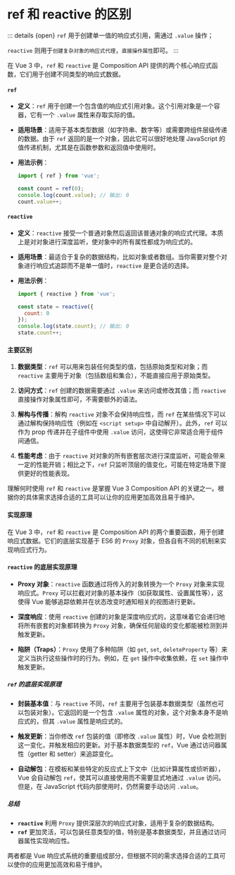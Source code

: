 
# ref 和 reactive 的区别

::: details {open}
`ref` 用于创建单一值的响应式引用，需通过 `.value` 操作；

`reactive` 则用于`创建复杂对象的响应式代理`，`直接操作属性`即可。
:::

在 Vue 3 中，`ref` 和 `reactive` 是 Composition API 提供的两个核心响应式函数，它们用于创建不同类型的响应式数据。

#### `ref`

- **定义**：`ref` 用于创建一个包含值的响应式引用对象。这个引用对象是一个容器，它有一个 `.value` 属性来存取实际的值。
  
- **适用场景**：适用于基本类型数据（如字符串、数字等）或需要跨组件层级传递的数据。由于 `ref` 返回的是一个对象，因此它可以很好地处理 JavaScript 的值传递机制，尤其是在函数参数和返回值中使用时。

- **用法示例**：
    ```javascript
    import { ref } from 'vue';
    
    const count = ref(0);
    console.log(count.value); // 输出: 0
    count.value++;
    ```

#### `reactive`

- **定义**：`reactive` 接受一个普通对象然后返回该普通对象的响应式代理。本质上是对对象进行深度监听，使对象中的所有属性都成为响应式的。

- **适用场景**：最适合于复杂的数据结构，比如对象或者数组。当你需要对整个对象进行响应式追踪而不是单一值时，`reactive` 是更合适的选择。

- **用法示例**：
    ```javascript
    import { reactive } from 'vue';
    
    const state = reactive({
      count: 0
    });
    console.log(state.count); // 输出: 0
    state.count++;
    ```

#### 主要区别

1. **数据类型**：`ref` 可以用来包装任何类型的值，包括原始类型和对象；而 `reactive` 主要用于对象（包括数组和集合），不能直接应用于原始类型。

2. **访问方式**：`ref` 创建的数据需要通过 `.value` 来访问或修改其值；而 `reactive` 直接操作对象属性即可，不需要额外的语法。

3. **解构与传播**：解构 `reactive` 对象不会保持响应性，而 `ref` 在某些情况下可以通过解构保持响应性（例如在 `<script setup>` 中自动解开）。此外，`ref` 可以作为 prop 传递并在子组件中使用 `.value` 访问，这使得它非常适合用于组件间通信。

4. **性能考虑**：由于 `reactive` 对对象的所有嵌套层次进行深度监听，可能会带来一定的性能开销；相比之下，`ref` 只监听顶层的值变化，可能在特定场景下提供更好的性能表现。

理解何时使用 `ref` 和 `reactive` 是掌握 Vue 3 Composition API 的关键之一。根据你的具体需求选择合适的工具可以让你的应用更加高效且易于维护。
#### 实现原理
在 Vue 3 中，`ref` 和 `reactive` 是 Composition API 的两个重要函数，用于创建响应式数据。它们的底层实现基于 ES6 的 `Proxy` 对象，但各自有不同的机制来实现响应式行为。

#### `reactive` 的底层实现原理

- **Proxy 对象**：`reactive` 函数通过将传入的对象转换为一个 `Proxy` 对象来实现响应式。`Proxy` 可以拦截对对象的基本操作（如获取属性、设置属性等），这使得 Vue 能够追踪依赖并在状态改变时通知相关的视图进行更新。
  
- **深度响应**：使用 `reactive` 创建的对象是深度响应式的，这意味着它会递归地将所有嵌套的对象都转换为 `Proxy` 对象，确保任何层级的变化都能被检测到并触发更新。

- **陷阱（Traps）**：`Proxy` 使用了多种陷阱（如 `get`, `set`, `deleteProperty` 等）来定义当执行这些操作时的行为。例如，在 `get` 操作中收集依赖，在 `set` 操作中触发更新。

##### `ref` 的底层实现原理

- **封装基本值**：与 `reactive` 不同，`ref` 主要用于包装基本数据类型（虽然也可以包装对象）。它返回的是一个包含 `.value` 属性的对象，这个对象本身不是响应式的，但其 `.value` 属性是响应式的。

- **触发更新**：当你修改 `ref` 包装的值（即修改 `.value` 属性）时，Vue 会检测到这一变化，并触发相应的更新。对于基本数据类型的 `ref`，Vue 通过访问器属性（getter 和 setter）来追踪变化。

- **自动解包**：在模板和某些特定的反应式上下文中（比如计算属性或侦听器），Vue 会自动解包 `ref`，使其可以直接使用而不需要显式地通过 `.value` 访问。但是，在 JavaScript 代码内部使用时，仍然需要手动访问 `.value`。

##### 总结

- **`reactive`** 利用 `Proxy` 提供深层次的响应式对象，适用于复杂的数据结构。
- **`ref`** 更加灵活，可以包装任意类型的值，特别是基本数据类型，并且通过访问器属性实现响应性。

两者都是 Vue 响应式系统的重要组成部分，但根据不同的需求选择合适的工具可以使你的应用更加高效和易于维护。 
